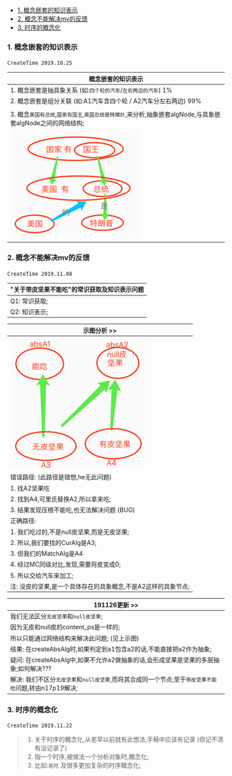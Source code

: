 <!-- TOC -->

- [1. 概念嵌套的知识表示](#1-%E6%A6%82%E5%BF%B5%E5%B5%8C%E5%A5%97%E7%9A%84%E7%9F%A5%E8%AF%86%E8%A1%A8%E7%A4%BA)
- [2. 概念不能解决mv的反馈](#2-%E6%A6%82%E5%BF%B5%E4%B8%8D%E8%83%BD%E8%A7%A3%E5%86%B3mv%E7%9A%84%E5%8F%8D%E9%A6%88)
- [3. 时序的概念化](#3-%E6%97%B6%E5%BA%8F%E7%9A%84%E6%A6%82%E5%BF%B5%E5%8C%96)

<!-- /TOC -->

### 1. 概念嵌套的知识表示
`CreateTime 2019.10.25`

| 概念嵌套的知识表示 |
| --- |
| 1. 概念嵌套是抽具象关系 (如:`四个轮的汽车`/`左右两边的汽车`) 1% |
| 2. 概念嵌套是组分关联 (如:A1汽车含四个轮 / A2汽车分左右两边) 99% |
|  |
| 3. 概念`美国有总统`,`国家有国王`,`美国总统是特懒扑`,来分析,抽象嵌套algNode,与具象嵌套algNode之间的网络结构; |
| ![](assets/180_概念嵌套的知识表示分析图.png) |

### 2. 概念不能解决mv的反馈
`CreateTime 2019.11.08`

| "关于带皮坚果不能吃"的常识获取及知识表示问题 |
| --- |
| Q1: 常识获取; |
| Q2: 知识表示; |

| 示图分析 >> |
| --- |
| ![](assets/191_0皮和null皮坚果.png) |
| 错误路径: (此路径是错想,he无此问题) |
| 1. 找A2坚果吃 |
| 2. 找到A4,可里氏替换A2,所以拿来吃; |
| 3. 结果发现压根不能吃,也无法解决问题 (BUG) |
| 正确路径: |
| 1. 我们吃过的,不是null皮坚果,而是无皮坚果; |
| 2. 所以,我们要找的CurAlg是A3; |
| 3. 但我们的MatchAlg是A4 |
| 4. 经过MC同级对比,发现,需要将皮变成0; |
| 5. 所以交给汽车来加工; |
| 注: 没皮的坚果,是一个具体存在的具象概念,不是A2这样的具象节点; |

| 191126更新 >> |
| --- |
| 我们无法区分`无皮坚果`和`null皮坚果`; |
| 因为无皮和null皮的content_ps是一样的; |
| 所以只能通过网络结构来解决此问题; (见上示图) |
| 结果: 在createAbsAlg时,如果判定到a1包含a2的话,不能直接把a2作为抽象; |
| 疑问: 在createAbsAlg中,如果不允许a2做抽象的话,会形成坚果是坚果的多层抽象;如何解决??? |
| 解决: 我们不区分`无皮坚果`和`null皮坚果`,而将其合成同一个节点;至于`带皮坚果不能吃`问题,转由n17p19解决; |

### 3. 时序的概念化
`CreateTime 2019.11.22`

> 1. 关于时序的概念化,从老早以前就有此想法,手稿中应该有记录 (但记不清有没记录了)
> 2. 指一个时序,被做法一个分析对象时,概念化;
> 3. 比如:`能吃` 及很多更加复杂的时序概念化;
